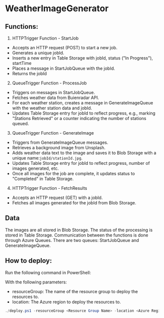 # WeatherImageGenerator

## Functions:
1. HTTPTrigger Function - StartJob
- Accepts an HTTP request (POST) to start a new job.
- Generates a unique jobId.
- Inserts a new entry in Table Storage with jobId, status ("In Progress"), startTime
- Places a message in StartJobQueue with the jobId.
- Returns the jobId

2. QueueTrigger Function - ProcessJob
- Triggers on messages in StartJobQueue.
- Fetches weather data from Buienradar API.
- For each weather station, creates a message in GenerateImageQueue with the weather station data and jobId.
- Updates Table Storage entry for jobId to reflect progress, e.g., marking "Stations Retrieved" or a counter indicating the number of stations queued.

3. QueueTrigger Function - GenerateImage
- Triggers from GenerateImageQueue messages.
- Retrieves a background image from Unsplash.
- Adds weather data text to the image and saves it to Blob Storage with a unique name:`jobId/stationId.jpg`.
- Updates Table Storage entry for jobId to reflect progress, number of images generated, etc.
- Once all images for the job are complete, it updates status to "Completed" in Table Storage.

4. HTTPTrigger Function - FetchResults
- Accepts an HTTP request (GET) with a jobId.
- Fetches all images generated for the jobId from Blob Storage.


## Data
The images are all stored in Blob Storage. The status of the processing is stored in Table Storage. Communication between the functions is done through Azure Queues. There are two queues: StartJobQueue and GenerateImageQueue.

## How to deploy:
Run the following command in PowerShell:

With the following parameters:
- resourceGroup: The name of the resource group to deploy the resources to.
- location: The Azure region to deploy the resources to.
```powershell
./deploy.ps1 -resourceGroup <Resource Group Name> -location <Azure Region (Make sure this is the same as the RG location)>
```
